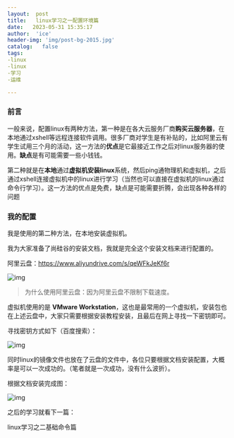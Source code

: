 ```yaml
---
layout:  post
title:   linux学习之一配置环境篇
date:   2023-05-31 15:35:17
author:  'ice'
header-img: 'img/post-bg-2015.jpg'
catalog:   false
tags:
-linux
-linux
-学习
-运维

---
```



### 前言

一般来说，配置linux有两种方法，第一种是在各大云服务厂商**购买云服务器**，在本地通过xshell等远程连接软件调用。很多厂商对学生是有补贴的，比如阿里云有学生试用三个月的活动，这一方法的**优点**是它最接近工作之后对linux服务器的使用。**缺点**是有可能需要一些小钱钱。

第二种就是在**本地**通过**虚拟机安装linux**系统，然后ping通物理机和虚拟机，之后通过xshell连接虚拟机中的linux进行学习（当然也可以直接在虚拟机的linux通过命令行学习）。这一方法的优点是免费，缺点是可能需要折腾，会出现各种各样的问题

### 我的配置

我是使用的第二种方法，在本地安装虚拟机。

我为大家准备了尚硅谷的安装文档，我就是完全这个安装文档来进行配置的。

阿里云盘：https://www.aliyundrive.com/s/qeWFkJeKf6r


![img](https://img-blog.csdnimg.cn/img_convert/42dad5568bf83a6d184d21574a85b1ce.png)

>为什么使用阿里云盘：因为阿里云盘不限制下载速度。

虚拟机使用的是 **VMware Workstation**，这也是最常用的一个虚拟机，安装包也在上述云盘中，大家只需要根据安装教程安装，且最后在网上寻找一下密钥即可。

寻找密钥方式如下（百度搜索）：


![img](https://img-blog.csdnimg.cn/img_convert/a7e23604086f1f8f22530e2220ee18e5.png)

同时linux的镜像文件也放在了云盘的文件中，各位只要根据文档安装配置，大概率是可以一次成功的。（笔者就是一次成功，没有什么波折）。

根据文档安装完成图：


![img](https://img-blog.csdnimg.cn/img_convert/952b3fea3c342d89848dc5552c3737ed.png)

之后的学习就看下一篇：

linux学习之二基础命令篇

